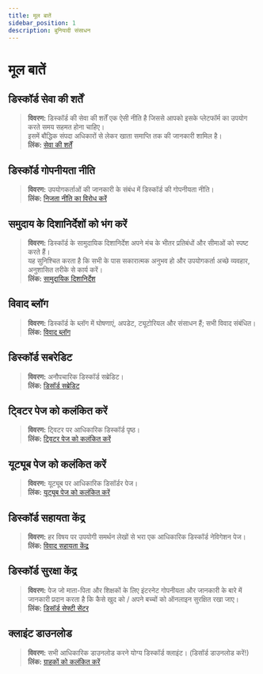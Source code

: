 ```yaml
---
title: मूल बातें
sidebar_position: 1
description: बुनियादी संसाधन
---
```


# मूल बातें

## **डिस्कॉर्ड सेवा की शर्तें**
> __विवरण:__ डिस्कॉर्ड की सेवा की शर्तें एक ऐसी नीति है जिससे आपको इसके प्लेटफॉर्म का उपयोग करते समय सहमत होना चाहिए। <br/>
इसमें बौद्धिक संपदा अधिकारों से लेकर खाता समाप्ति तक की जानकारी शामिल है। <br/>
__लिंक:__ [सेवा की शर्तें](https://dis.gd/terms)

## **डिस्कॉर्ड गोपनीयता नीति**
> __विवरण:__ उपयोगकर्ताओं की जानकारी के संबंध में डिस्कॉर्ड की गोपनीयता नीति। <br/>
__लिंक:__ [निजता नीति का विरोध करें](https://discord.com/privacy)

## **समुदाय के दिशानिर्देशों को भंग करें**
> __विवरण:__ डिस्कॉर्ड के सामुदायिक दिशानिर्देश अपने मंच के भीतर प्रतिबंधों और सीमाओं को स्पष्ट करते हैं। <br/>
यह सुनिश्चित करता है कि सभी के पास सकारात्मक अनुभव हो और उपयोगकर्ता अच्छे व्यवहार, अनुशासित तरीके से कार्य करें। <br/>
__लिंक:__ [सामुदायिक दिशानिर्देश](https://dis.gd/guidelines)

## **विवाद ब्लॉग**
> __विवरण:__ डिस्कॉर्ड के ब्लॉग में घोषणाएं, अपडेट, ट्यूटोरियल और संसाधन हैं; सभी विवाद संबंधित। <br/>
__लिंक:__ [विवाद ब्लॉग](https://discord.com/blog)
 
## **डिस्कॉर्ड सबरेडिट**
> __विवरण:__ अनौपचारिक डिस्कॉर्ड सब्रेडिट। <br/>
__लिंक:__ [डिसॉर्ड सब्रेडिट](https://www.reddit.com/r/discordapp/)

## **ट्विटर पेज को कलंकित करें**
> __विवरण:__ ट्विटर पर आधिकारिक डिस्कॉर्ड पृष्ठ। <br/>
__लिंक:__ [ट्विटर पेज को कलंकित करें](https://twitter.com/discord)

## **यूट्यूब पेज को कलंकित करें**
> __विवरण:__ यूट्यूब पर आधिकारिक डिसॉर्डर पेज। <br/>
__लिंक:__ [यूट्यूब पेज को कलंकित करें](https://www.youtube.com/c/discord)

## **डिस्कॉर्ड सहायता केंद्र**
> __विवरण:__ हर विषय पर उपयोगी समर्थन लेखों से भरा एक आधिकारिक डिस्कॉर्ड नेविगेशन पेज। <br/>
__लिंक:__ [विवाद सहायता केंद्र](https://support.discord.com)


## **डिस्कॉर्ड सुरक्षा केंद्र**
> __विवरण:__ पेज जो माता-पिता और शिक्षकों के लिए इंटरनेट गोपनीयता और जानकारी के बारे में जानकारी प्रदान करता है कि कैसे खुद को / अपने बच्चों को ऑनलाइन सुरक्षित रखा जाए। <br/>
__लिंक:__ [डिसॉर्ड सेफ्टी सेंटर](https://discord.com/safety)

## **क्लाइंट डाउनलोड**
> __विवरण:__ सभी आधिकारिक डाउनलोड करने योग्य डिस्कॉर्ड क्लाइंट। (डिसॉर्ड डाउनलोड करें!) <br/>
__लिंक:__ [ग्राहकों को कलंकित करें](https://discord.com/download)
